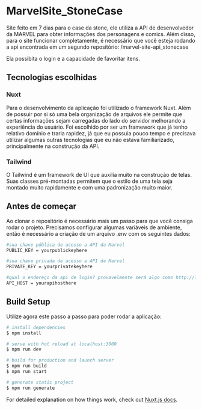 # MarvelSite_StoneCase

Site feito em 7 dias para o case da stone, ele utiliza a API de desenvolvedor da MARVEL para obter informações dos personagens e comics. Além disso, para o site funcionar completamente, é necessário que você esteja rodando a api encontrada em um segundo repositório:
/marvel-site-api_stonecase

Ela possibita o login e a capacidade de favoritar itens.
## Tecnologias escolhidas
### Nuxt
Para o desenvolvimento da aplicação foi utilizado o framework Nuxt. Além de possuir por si só uma bela organização de arquivos ele permite que certas informações sejam carregadas do lado do servidor melhorando a experiência do usuário. Foi escolhido por ser um framework que já tenho relativo domínio e traria rapidez, já que eu possuia pouco tempo e precisava utilizar algumas outras tecnologias que eu não estava familiarizado, principalmente na construção da API.
### Tailwind 
O Tailwind é um framework de UI que auxilia muito na construção de telas. Suas classes pré-montadas permitem que o estilo de uma tela seja montado muito rapidamente e com uma padronização muito maior.

## Antes de começar
Ao clonar o repositório é necessário mais um passo para que você consiga rodar o projeto. Precisamos configurar algumas variáveis de ambiente, então é necessário a criação de um arquivo .env com os seguintes dados:
``` bash
#sua chave pública de acesso a API da Marvel
PUBLIC_KEY = yourpublickeyhere

#sua chave privada de acesso a API da Marvel
PRIVATE_KEY = yourprivatekeyhere

#qual o endereço da api de login? provavelmente será algo como http://localhost:8080
API_HOST = yourapihosthere
```
## Build Setup
Utilize agora este passo a passo para poder rodar a aplicação:
``` bash
# install dependencies
$ npm install

# serve with hot reload at localhost:3000
$ npm run dev

# build for production and launch server
$ npm run build
$ npm run start

# generate static project
$ npm run generate
```

For detailed explanation on how things work, check out [Nuxt.js docs](https://nuxtjs.org).
